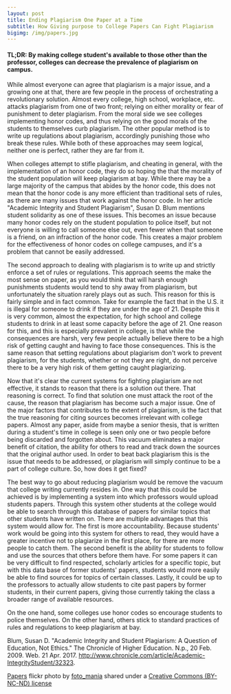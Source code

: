 ```yaml
---
layout: post
title: Ending Plagiarism One Paper at a Time
subtitle: How Giving purpose to College Papers Can Fight Plagiarism
bigimg: /img/papers.jpg
---
```


#### TL;DR: By making college student's available to those other than the professor, colleges can decrease the prevalence of plagiarism on campus.

While almost everyone can agree that plagiarism is a major issue, and a growing one at that, there are few people in the process of orchestrating a revolutionary solution. Almost every college, high school, workplace, etc. attacks plagiarism from one of two front; relying on either morality or fear of punishment to deter plagiarism. From the moral side we see colleges implementing honor codes, and thus relying on the good morals of the students to themselves curb plagiarism. The other popular method is to write up regulations about plagiarism, accordingly punishing those who break these rules. While both of these approaches may seem logical, neither one is perfect, rather they are far from it.

When colleges attempt to stifle plagiarism, and cheating in general, with the implementation of an honor code, they do so hoping the that the morality of the student population will keep plagiarism at bay. While there may be a large majority of the campus that abides by the honor code, this does not mean that the honor code is any more efficient than traditional sets of rules, as there are many  issues that work against the honor code. In her article "Academic Integrity and Student Plagiarism", Susan D. Blum mentions student solidarity as one of these issues. This becomes an issue because many honor codes rely on the student population to police itself, but not everyone is willing to call someone else out, even fewer when that someone is a friend, on an infraction of the honor code. This creates a major problem for the effectiveness of honor codes on college campuses, and it's a problem that cannot be easily addressed.

The second approach to dealing with plagiarism is to write up and strictly enforce a set of rules or regulations. This approach seems the make the most sense on paper, as you would think that will harsh enough punishments students would tend to shy away from plagiarism, but unfortunately the situation rarely plays out as such. This reason for this is fairly simple and in fact common. Take for example the fact that in the U.S. it is illegal for someone to drink if they are under the age of 21. Despite this it is very common, almost the expectation, for high school and college students to drink in at least some capacity before the age of 21. One reason for this, and this is especially prevalent in college, is that while the consequences are harsh, very few people actually believe there to be a high risk of getting caught and having to face those consequences. This is the same reason that setting regulations about plagiarism don't work to prevent plagiarism, for the students, whether or not they are right, do not perceive there to be a very high risk of them getting caught plagiarizing.

Now that it's clear the current systems for fighting plagiarism are not effective, it stands to reason that there is a solution out there. That reasoning is correct. To find that solution one must attack the root of the cause, the reason that plagiarism has become such a major issue. One of the major factors that contributes to the extent of plagiarism, is the fact that the true reasoning for citing sources becomes irrelevant with college papers. Almost any paper, aside from maybe a senior thesis, that is written during a student's time in college is seen only one or two people before being discarded and forgotten about. This vacuum eliminates a major benefit of citation, the ability for others to read and track down the sources that the original author used. In order to beat back plagiarism this is the issue that needs to be addressed, or plagiarism will simply continue to be a part of college culture. So, how does it get fixed?

The best way to go about reducing plagiarism would be remove the vacuum that college writing currently resides in. One way that this could be achieved is by implementing a system into which professors would upload students papers. Through this system other students at the college would be able to search through this database of papers for similar topics that other students have written on. There are multiple advantages that this system would allow for. The first is more accountability. Because students' work would be going into this system for others to read, they would have a greater incentive not to plagiarize in the first place, for there are more people to catch them. The second benefit is the ability for students to follow and use the sources that others before them have. For some papers it can be very difficult to find respected, scholarly articles for a specific topic, but with this data base of former students' papers, students would more easily be able to find sources for topics of certain classes. Lastly, it could be up to the professors to actually allow students to cite past papers by former students, in their current papers, giving those currently taking the class a broader range of available resources. 






On the one hand, some colleges use honor codes so encourage students to police themselves. On the other hand, others stick to standard practices of rules and regulations to keep plagiarism at bay.

 Blum, Susan D. "Academic Integrity and Student Plagiarism: A Question of Education, Not Ethics." The Chronicle of Higher Education. N.p., 20  Feb. 2009. Web. 21 Apr. 2017. <http://www.chronicle.com/article/Academic-IntegrityStudent/32323>.

<a title="Papers" href="https://flickr.com/photos/foto_mania/16263117970">Papers</a> flickr photo by <a href="https://flickr.com/people/foto_mania">foto_mania</a> shared under a <a href="https://creativecommons.org/licenses/by-nc-nd/2.0/">Creative Commons (BY-NC-ND) license</a>
